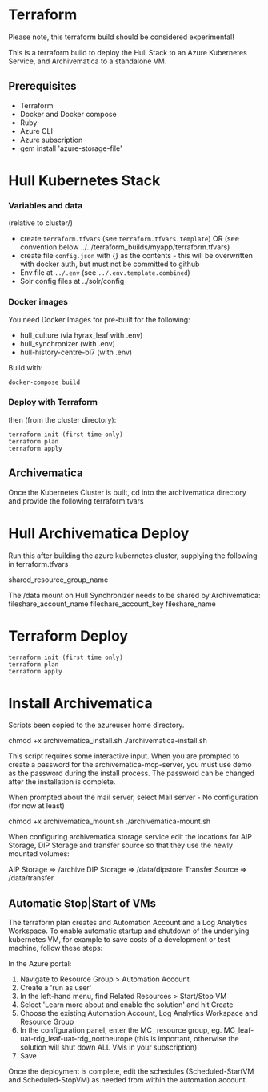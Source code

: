 # Terraform

Please note, this terraform build should be considered experimental!

This is a terraform build to deploy the Hull Stack to an Azure Kubernetes Service, and Archivematica to a standalone VM.

## Prerequisites

* Terraform
* Docker and Docker compose
* Ruby
* Azure CLI
* Azure subscription
* gem install 'azure-storage-file'

# Hull Kubernetes Stack

### Variables and data

(relative to cluster/)

* create `terraform.tfvars` (see `terraform.tfvars.template`) OR (see convention below ../../terraform_builds/myapp/terraform.tfvars)
* create file `config.json` with {} as the contents - this will be overwritten with docker auth, but must not be committed to github
* Env file at `../.env` (see `../.env.template.combined`)
* Solr config files at ../solr/config 

### Docker images

You need Docker Images for pre-built for the following:

* hull_culture (via hyrax_leaf with .env)
* hull_synchronizer (with .env)
* hull-history-centre-bl7 (with .env)


Build with:

```
docker-compose build
```

### Deploy with Terraform

then (from the cluster directory):

```
terraform init (first time only)
terraform plan
terraform apply
```

## Archivematica

Once the Kubernetes Cluster is built, cd into the archivematica directory and provide the following terraform.tvars

# Hull Archivematica Deploy 

Run this after building the azure kubernetes cluster, supplying the following in terraform.tfvars

shared_resource_group_name

The /data mount on Hull Synchronizer needs to be shared by Archivematica:
fileshare_account_name
fileshare_account_key
fileshare_name

# Terraform Deploy

```
terraform init (first time only)
terraform plan
terraform apply
```

# Install Archivematica

Scripts been copied to the azureuser home directory.

 chmod +x archivematica_install.sh
 ./archivematica-install.sh

This script requires some interactive input. When you are prompted to create a password for the archivematica-mcp-server, you must use demo as the password during the install process. The password can be changed after the installation is complete.

When prompted about the mail server, select Mail server - No configuration (for now at least)

 chmod +x archivematica_mount.sh
 ./archivematica-mount.sh

When configuring archivematica storage service edit the locations for AIP Storage, DIP Storage and transfer source so that they use the newly mounted volumes:

AIP Storage => /archive
DIP Storage => /data/dipstore
Transfer Source => /data/transfer


## Automatic Stop|Start of VMs

The terraform plan creates and Automation Account and a Log Analytics Workspace. To enable automatic startup and shutdown of the underlying kubernetes VM, for example to save costs of a development or test machine, follow these steps:

In the Azure portal:

1. Navigate to Resource Group > Automation Account
2. Create a 'run as user'
3. In the left-hand menu, find Related Resources > Start/Stop VM
4. Select 'Learn more about and enable the solution' and hit Create
5. Choose the existing Automation Account, Log Analytics Workspace and Resource Group
6. In the configuration panel, enter the MC_ resource group, eg. MC_leaf-uat-rdg_leaf-uat-rdg_northeurope (this is important, otherwise the solution will shut down ALL VMs in your subscription)
7. Save

Once the deployment is complete, edit the schedules (Scheduled-StartVM and Scheduled-StopVM) as needed from within the automation account.
